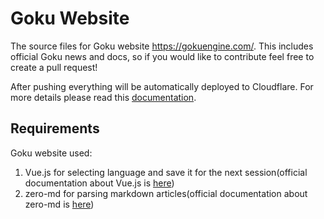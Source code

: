 # Goku Website

The source files for Goku website <https://gokuengine.com/>. This includes official Goku news and docs, so if you would like to contribute feel free to create a pull request!

After pushing everything will be automatically deployed to Cloudflare. For more details please read this [documentation](https://pages.cloudflare.com/).

## Requirements
Goku website used:
1. Vue.js for selecting language and save it for the next session(official documentation about Vue.js is [here](https://vuejs.org/guide/introduction.html))
2. zero-md for parsing markdown articles(official documentation about zero-md is [here](https://zerodevx.github.io/zero-md/))
